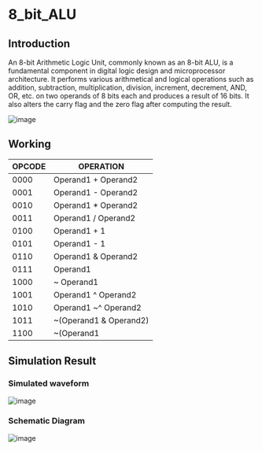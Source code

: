 # 8_bit_ALU
## Introduction
An 8-bit Arithmetic Logic Unit, commonly known as an 8-bit ALU, is a fundamental component in digital logic design and microprocessor architecture. It performs various arithmetical and logical operations such as addition, subtraction, multiplication, division, increment, decrement, AND, OR, etc. on two operands of 8 bits each and produces a result of 16 bits. It also alters the carry flag and the zero flag after computing the result.

![image](https://github.com/875keshav/8_bit_ALU/assets/126338618/3bfaa7cf-1755-4f01-8103-02a6f44f0e0d)

## Working

| OPCODE | OPERATION |
|----------|----------|
| 0000 | Operand1 + Operand2|
| 0001 | Operand1 - Operand2|
| 0010 | Operand1 * Operand2|
| 0011 | Operand1 / Operand2|
| 0100 | Operand1 + 1 |
| 0101 | Operand1 - 1 |
| 0110 | Operand1 & Operand2|
| 0111 | Operand1 | Operand2|
| 1000 | ~ Operand1 | Operand2|
| 1001 | Operand1 ^ Operand2|
| 1010 | Operand1 ~^ Operand2|
| 1011 | ~(Operand1 & Operand2)|
| 1100 | ~(Operand1 | Operand2)|


## Simulation Result
### Simulated waveform
![image](https://github.com/875keshav/8_bit_ALU/assets/126338618/979f9a09-0f9c-478b-8230-be26c6dcedcb)

### Schematic Diagram
![image](https://github.com/875keshav/8_bit_ALU/assets/126338618/5af2c8ca-888d-4ea3-b896-48341d0394c9)
